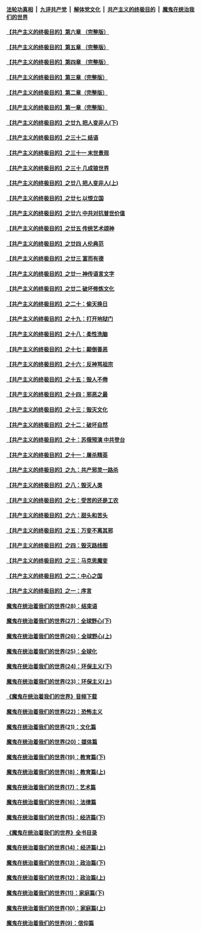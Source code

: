 ####  [法轮功真相](../../../../basic/blob/master/README.md?t=11041552) &nbsp;|&nbsp; [九评共产党](../../../../9ping.md/blob/master/README.md?t=11041552) &nbsp;|&nbsp; [解体党文化](../../../../jtdwh.md/blob/master/README.md?t=11041552)  &nbsp;|&nbsp; [共产主义的终极目的](../../../../gczydzjmd.md/blob/master/README.md?t=11041552) &nbsp;|&nbsp; [魔鬼在统治我们的世界](../../../../mgztzwmdsj.md/blob/master/README.md?t=11041552) 

#### [【共产主义的终极目的】第六章 （完整版）](../pages/nsc422/n11428913.md?t=11041552) 

#### [【共产主义的终极目的】第五章 （完整版）](../pages/nsc422/n11428912.md?t=11041552) 

#### [【共产主义的终极目的】第四章 （完整版）](../pages/nsc422/n11428907.md?t=11041552) 

#### [【共产主义的终极目的】第三章（完整版）](../pages/nsc422/n11428848.md?t=11041552) 

#### [【共产主义的终极目的】第二章（完整版）](../pages/nsc422/n11428831.md?t=11041552) 

#### [【共产主义的终极目的】第一章（完整版）](../pages/nsc422/n11417651.md?t=11041552) 

#### [【共产主义的终极目的】之廿九 把人变非人(下)](../pages/nsc422/n11344140.md?t=11041552) 

#### [【共产主义的终极目的】之三十二 结语](../pages/nsc422/n11360535.md?t=11041552) 

#### [【共产主义的终极目的】之三十一 末世景观](../pages/nsc422/n11351129.md?t=11041552) 

#### [【共产主义的终极目的】之三十 几成狼世界](../pages/nsc422/n11348280.md?t=11041552) 

#### [【共产主义的终极目的】之廿八 把人变非人(上)](../pages/nsc422/n11340492.md?t=11041552) 

#### [【共产主义的终极目的】之廿七 以恨立国](../pages/nsc422/n11336944.md?t=11041552) 

#### [【共产主义的终极目的】之廿六 中共对抗普世价值](../pages/nsc422/n11324785.md?t=11041552) 

#### [【共产主义的终极目的】之廿五 传统艺术颂神](../pages/nsc422/n11296396.md?t=11041552) 

#### [【共产主义的终极目的】之廿四 人伦典范](../pages/nsc422/n11296397.md?t=11041552) 

#### [【共产主义的终极目的】之廿三 富而有德](../pages/nsc422/n11283598.md?t=11041552) 

#### [【共产主义的终极目的】之廿一 神传语言文字](../pages/nsc422/n11263265.md?t=11041552) 

#### [【共产主义的终极目的】之廿二 破坏修炼文化](../pages/nsc422/n11245728.md?t=11041552) 

#### [【共产主义的终极目的】之二十：偷天换日](../pages/nsc422/n11238846.md?t=11041552) 

#### [【共产主义的终极目的】之十九：打开地狱门](../pages/nsc422/n11206376.md?t=11041552) 

#### [【共产主义的终极目的】之十八：柔性洗脑](../pages/nsc422/n11199994.md?t=11041552) 

#### [【共产主义的终极目的】之十七：颠倒善恶](../pages/nsc422/n11179782.md?t=11041552) 

#### [【共产主义的终极目的】之十六：反神骂祖宗](../pages/nsc422/n11166798.md?t=11041552) 

#### [【共产主义的终极目的】之十五：毁人不倦](../pages/nsc422/n11166792.md?t=11041552) 

#### [【共产主义的终极目的】之十四：邪恶之最](../pages/nsc422/n11150249.md?t=11041552) 

#### [【共产主义的终极目的】之十三：毁灭文化](../pages/nsc422/n11135227.md?t=11041552) 

#### [【共产主义的终极目的】之十二：破坏自然](../pages/nsc422/n11135214.md?t=11041552) 

#### [【共产主义的终极目的】之十：苏俄预演 中共登台](../pages/nsc422/n11118424.md?t=11041552) 

#### [【共产主义的终极目的】之十一：屠杀精英](../pages/nsc422/n11118442.md?t=11041552) 

#### [【共产主义的终极目的】之九：共产邪灵一路杀](../pages/nsc422/n11114139.md?t=11041552) 

#### [【共产主义的终极目的】之八：毁灭人类](../pages/nsc422/n11108503.md?t=11041552) 

#### [【共产主义的终极目的】之七：受苦的还是工农](../pages/nsc422/n11101809.md?t=11041552) 

#### [【共产主义的终极目的】之六：甜头和苦头](../pages/nsc422/n11096971.md?t=11041552) 

#### [【共产主义的终极目的】之五：万变不离其邪](../pages/nsc422/n11091285.md?t=11041552) 

#### [【共产主义的终极目的】之四：毁灭路线图](../pages/nsc422/n11086284.md?t=11041552) 

#### [【共产主义的终极目的】之三：马克思魔变](../pages/nsc422/n11061941.md?t=11041552) 

#### [【共产主义的终极目的】之二：中心之国](../pages/nsc422/n11047728.md?t=11041552) 

#### [【共产主义的终极目的】之一：序言](../pages/nsc422/n11086077.md?t=11041552) 

#### [魔鬼在统治着我们的世界(28)：结束语](../pages/nsc422/n10936246.md?t=11041552) 

#### [魔鬼在统治着我们的世界(27)：全球野心(下)](../pages/nsc422/n10928319.md?t=11041552) 

#### [魔鬼在统治着我们的世界(26)：全球野心(上)](../pages/nsc422/n10900318.md?t=11041552) 

#### [魔鬼在统治着我们的世界(25)：全球化](../pages/nsc422/n10788205.md?t=11041552) 

#### [魔鬼在统治着我们的世界(24)：环保主义(下)](../pages/nsc422/n10695307.md?t=11041552) 

#### [魔鬼在统治着我们的世界(23)：环保主义(上)](../pages/nsc422/n10688613.md?t=11041552) 

#### [《魔鬼在统治着我们的世界》音频下载](../pages/nsc422/n10635553.md?t=11041552) 

#### [魔鬼在统治着我们的世界(22)：恐怖主义](../pages/nsc422/n10614727.md?t=11041552) 

#### [魔鬼在统治着我们的世界(21)：文化篇](../pages/nsc422/n10597706.md?t=11041552) 

#### [魔鬼在统治着我们的世界(20)：媒体篇](../pages/nsc422/n10586579.md?t=11041552) 

#### [魔鬼在统治着我们的世界(19)：教育篇(下)](../pages/nsc422/n10564808.md?t=11041552) 

#### [魔鬼在统治着我们的世界(18)：教育篇(上)](../pages/nsc422/n10526970.md?t=11041552) 

#### [魔鬼在统治着我们的世界(17)：艺术篇](../pages/nsc422/n10499093.md?t=11041552) 

#### [魔鬼在统治着我们的世界(16)：法律篇](../pages/nsc422/n10485969.md?t=11041552) 

#### [魔鬼在统治着我们的世界(15)：经济篇(下)](../pages/nsc422/n10469975.md?t=11041552) 

#### [《魔鬼在统治着我们的世界》全书目录](../pages/nsc422/n10464261.md?t=11041552) 

#### [魔鬼在统治着我们的世界(14)：经济篇(上)](../pages/nsc422/n10457370.md?t=11041552) 

#### [魔鬼在统治着我们的世界(13)：政治篇(下)](../pages/nsc422/n10448270.md?t=11041552) 

#### [魔鬼在统治着我们的世界(12)：政治篇(上)](../pages/nsc422/n10444576.md?t=11041552) 

#### [魔鬼在统治着我们的世界(11)：家庭篇(下)](../pages/nsc422/n10440961.md?t=11041552) 

#### [魔鬼在统治着我们的世界(10)：家庭篇(上)](../pages/nsc422/n10435448.md?t=11041552) 

#### [魔鬼在统治着我们的世界(9)：信仰篇](../pages/nsc422/n10432159.md?t=11041552) 

